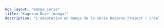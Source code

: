 ```yaml
---
kgs_layout: "manga_serie"
title: "Kagerou Daze (manga)"
description: "L'adaptation en manga de la série Kagerou Project ! \nCelle-ci possède deux trames, dont une complêtement originale qui répond à beaucoup de questions à propos de la série... Un incontournanble. \nTraductions françaises compètement terminées."
---
```

